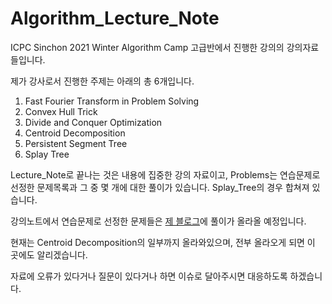 # Algorithm_Lecture_Note
ICPC Sinchon 2021 Winter Algorithm Camp 고급반에서 진행한 강의의 강의자료들입니다.

제가 강사로서 진행한 주제는 아래의 총 6개입니다.
1. Fast Fourier Transform in Problem Solving
2. Convex Hull Trick
3. Divide and Conquer Optimization
4. Centroid Decomposition
5. Persistent Segment Tree
6. Splay Tree

Lecture_Note로 끝나는 것은 내용에 집중한 강의 자료이고, Problems는 연습문제로 선정한 문제목록과 그 중 몇 개에 대한 풀이가 있습니다.
Splay_Tree의 경우 합쳐져 있습니다.

강의노트에서 연습문제로 선정한 문제들은 [제 블로그](seastar105.tistory.com)에 풀이가 올라올 예정입니다. 

현재는 Centroid Decomposition의 일부까지 올라와있으며, 전부 올라오게 되면 이 곳에도 알리겠습니다.

자료에 오류가 있다거나 질문이 있다거나 하면 이슈로 달아주시면 대응하도록 하겠습니다.

